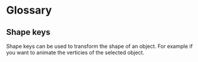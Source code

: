 # Glossary

## Shape keys
Shape keys can be used to transform the shape of an object. For example if you want to animate the verticies of the selected object.